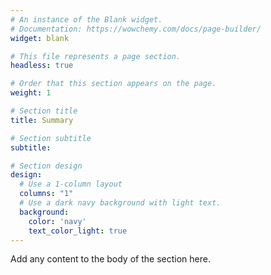 ```yaml
---
# An instance of the Blank widget.
# Documentation: https://wowchemy.com/docs/page-builder/
widget: blank

# This file represents a page section.
headless: true

# Order that this section appears on the page.
weight: 1

# Section title
title: Summary

# Section subtitle
subtitle:

# Section design
design:
  # Use a 1-column layout
  columns: "1"
  # Use a dark navy background with light text.
  background:
    color: 'navy'
    text_color_light: true
---
```


Add any content to the body of the section here.
